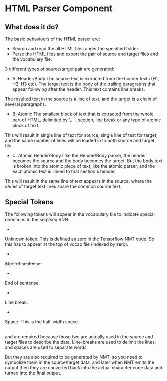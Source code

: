 # HTML Parser Component

## What does it do?
The basic behaviours of the HTML parser are:
- Search and read the all HTML files under the specified folder.
- Parse the HTML files and export the pair of source and target files and the vocabulary file.

3 different types of source/target pair are generated:

- A. Header/Body
The source text is extracted from the header texts (H1, H2, H3 etc). The target text is the body of the trailing paragraphs that appear following after the header. This text contains line breaks.

The resulted text in the source is a line of text, and the target is a chain of several paragraphs.

- B. Atomic
The smallest block of text that is extracted from the whole part of HTML, delimited by '。', section, line break or any type of atomic block of text.

This will result in single line of text for source, single line of test for target, and the same number of lines will be loaded in to both source and target file.

- C. Atomic Header/Body
Like the Header/Body parser, the header becomes the source and the body becomes the target. But the body text is broken into the atomic piece of text, like the atomic parser, and the each atomic text is linked to that section's header.

This will result in the same line of text appears in the source, where the series of target text lines share the common source text.

## Special Tokens
The following tokens will appear in the vocabulary file to indicate special directions to the seq2seq RNN.

- <unk>
Unknown token. This is defined as zero in the Tensorflow NMT code.
So this has to appear at the top of vocab file (indexed by zero).

- <s>
Start of sentense.

- </s>
End of sentense.

- <br>
Line break.

- <sp>
Space. This is the half-width space.

<br> and <sp> are required because those two are actually used in the source and target files to describe the data. Line-breaks are used to delimit the lines, and spaces are used to separate words.

But they are also required to be generated by NMT, so you need to symbolize them in the source/target data, and later when NMT emits the output then they are converted back into the actual character code data and turned into the final output.



